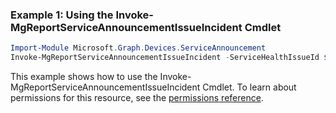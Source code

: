 ### Example 1: Using the Invoke-MgReportServiceAnnouncementIssueIncident Cmdlet
```powershell
Import-Module Microsoft.Graph.Devices.ServiceAnnouncement
Invoke-MgReportServiceAnnouncementIssueIncident -ServiceHealthIssueId $serviceHealthIssueId
```
This example shows how to use the Invoke-MgReportServiceAnnouncementIssueIncident Cmdlet.
To learn about permissions for this resource, see the [permissions reference](/graph/permissions-reference).
